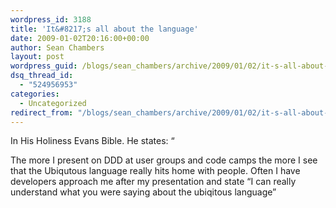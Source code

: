 ```yaml
---
wordpress_id: 3188
title: 'It&#8217;s all about the language'
date: 2009-01-02T20:16:00+00:00
author: Sean Chambers
layout: post
wordpress_guid: /blogs/sean_chambers/archive/2009/01/02/it-s-all-about-the-language.aspx
dsq_thread_id:
  - "524956953"
categories:
  - Uncategorized
redirect_from: "/blogs/sean_chambers/archive/2009/01/02/it-s-all-about-the-language.aspx/"
---
```

In His Holiness Evans Bible. He states: &#8220;

The more I present on DDD at user groups and code camps the more I see that the Ubiqutous language really hits home with people. Often I have developers approach me after my presentation and state &#8220;I can really understand what you were saying about the ubiqitous language&#8221;